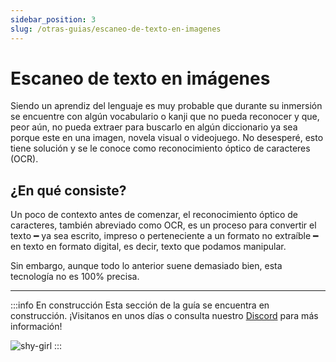 ```yaml
---
sidebar_position: 3
slug: /otras-guias/escaneo-de-texto-en-imagenes
---
```


# Escaneo de texto en imágenes
Siendo un aprendiz del lenguaje es muy probable que durante su inmersión se encuentre con algún vocabulario o kanji que no pueda reconocer y que, peor aún, no pueda extraer para buscarlo en algún diccionario ya sea porque este en una imagen, novela visual o videojuego. No desesperé, esto tiene solución y se le conoce como reconocimiento óptico de caracteres (OCR).

## ¿En qué consiste?
Un poco de contexto antes de comenzar, el reconocimiento óptico de caracteres, también abreviado como OCR, es un proceso para convertir el texto ━ ya sea escrito, impreso o perteneciente a un formato no extraíble ━ en texto en formato digital, es decir, texto que podamos manipular. 

Sin embargo, aunque todo lo anterior suene demasiado bien, esta tecnología no es 100% precisa. 

---
:::info En construcción
Esta sección de la guía se encuentra en construcción. ¡Visitanos en unos días o consulta nuestro [Discord](https://discord.gg/ajWm26ADEj) para más información!

![shy-girl](../../assets/in-progress.gif)
:::